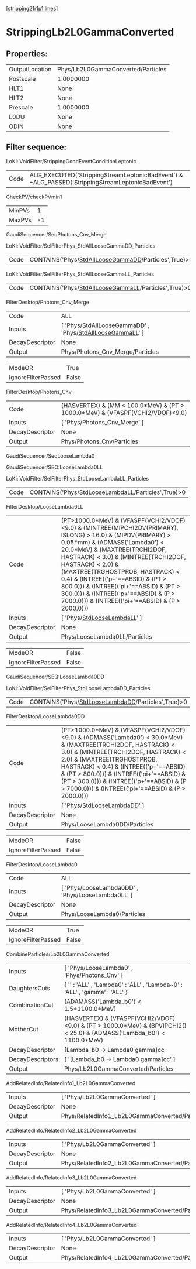 [[stripping21r1p1 lines]](./stripping21r1p1-index)

# StrippingLb2L0GammaConverted

## Properties:

|                |                                    |
|----------------|------------------------------------|
| OutputLocation | Phys/Lb2L0GammaConverted/Particles |
| Postscale      | 1.0000000                          |
| HLT1           | None                               |
| HLT2           | None                               |
| Prescale       | 1.0000000                          |
| L0DU           | None                               |
| ODIN           | None                               |

## Filter sequence:

LoKi::VoidFilter/StrippingGoodEventConditionLeptonic

|      |                                                                                                  |
|------|--------------------------------------------------------------------------------------------------|
| Code | ALG_EXECUTED('StrippingStreamLeptonicBadEvent') & ~ALG_PASSED('StrippingStreamLeptonicBadEvent') |

CheckPV/checkPVmin1

|        |     |
|--------|-----|
| MinPVs | 1   |
| MaxPVs | -1  |

GaudiSequencer/SeqPhotons_Cnv_Merge

LoKi::VoidFilter/SelFilterPhys_StdAllLooseGammaDD_Particles

|      |                                                                                                               |
|------|---------------------------------------------------------------------------------------------------------------|
| Code | CONTAINS('Phys/[StdAllLooseGammaDD](./stripping21r1p1-commonparticles-stdallloosegammadd)/Particles',True)\>0 |

LoKi::VoidFilter/SelFilterPhys_StdAllLooseGammaLL_Particles

|      |                                                                                                               |
|------|---------------------------------------------------------------------------------------------------------------|
| Code | CONTAINS('Phys/[StdAllLooseGammaLL](./stripping21r1p1-commonparticles-stdallloosegammall)/Particles',True)\>0 |

FilterDesktop/Photons_Cnv_Merge

|                 |                                                                                                                                                                             |
|-----------------|-----------------------------------------------------------------------------------------------------------------------------------------------------------------------------|
| Code            | ALL                                                                                                                                                                         |
| Inputs          | [ 'Phys/[StdAllLooseGammaDD](./stripping21r1p1-commonparticles-stdallloosegammadd)' , 'Phys/[StdAllLooseGammaLL](./stripping21r1p1-commonparticles-stdallloosegammall)' ] |
| DecayDescriptor | None                                                                                                                                                                        |
| Output          | Phys/Photons_Cnv_Merge/Particles                                                                                                                                            |

|                    |       |
|--------------------|-------|
| ModeOR             | True  |
| IgnoreFilterPassed | False |

FilterDesktop/Photons_Cnv

|                 |                                                                                    |
|-----------------|------------------------------------------------------------------------------------|
| Code            | (HASVERTEX) & (MM \< 100.0\*MeV) & (PT \> 1000.0\*MeV) & (VFASPF(VCHI2/VDOF)\<9.0) |
| Inputs          | [ 'Phys/Photons_Cnv_Merge' ]                                                     |
| DecayDescriptor | None                                                                               |
| Output          | Phys/Photons_Cnv/Particles                                                         |

GaudiSequencer/SeqLooseLambda0

GaudiSequencer/SEQ:LooseLambda0LL

LoKi::VoidFilter/SelFilterPhys_StdLooseLambdaLL_Particles

|      |                                                                                                           |
|------|-----------------------------------------------------------------------------------------------------------|
| Code | CONTAINS('Phys/[StdLooseLambdaLL](./stripping21r1p1-commonparticles-stdlooselambdall)/Particles',True)\>0 |

FilterDesktop/LooseLambda0LL

|                 |                                                                                                                                                                                                                                                                                                                                                                                                                                                                     |
|-----------------|---------------------------------------------------------------------------------------------------------------------------------------------------------------------------------------------------------------------------------------------------------------------------------------------------------------------------------------------------------------------------------------------------------------------------------------------------------------------|
| Code            | (PT\>1000.0\*MeV) & (VFASPF(VCHI2/VDOF)\<9.0) & (MINTREE(MIPCHI2DV(PRIMARY), ISLONG) \> 16.0) & (MIPDV(PRIMARY) \> 0.05\*mm) & (ADMASS('Lambda0') \< 20.0\*MeV) & (MAXTREE(TRCHI2DOF, HASTRACK) \< 3.0) & (MINTREE(TRCHI2DOF, HASTRACK) \< 2.0) & (MAXTREE(TRGHOSTPROB, HASTRACK) \< 0.4) & (INTREE(('p+'==ABSID) & (PT \> 800.0))) & (INTREE(('pi+'==ABSID) & (PT \> 300.0))) & (INTREE(('p+'==ABSID) & (P \> 7000.0))) & (INTREE(('pi+'==ABSID) & (P \> 2000.0))) |
| Inputs          | [ 'Phys/[StdLooseLambdaLL](./stripping21r1p1-commonparticles-stdlooselambdall)' ]                                                                                                                                                                                                                                                                                                                                                                                 |
| DecayDescriptor | None                                                                                                                                                                                                                                                                                                                                                                                                                                                                |
| Output          | Phys/LooseLambda0LL/Particles                                                                                                                                                                                                                                                                                                                                                                                                                                       |

|                    |       |
|--------------------|-------|
| ModeOR             | False |
| IgnoreFilterPassed | False |

GaudiSequencer/SEQ:LooseLambda0DD

LoKi::VoidFilter/SelFilterPhys_StdLooseLambdaDD_Particles

|      |                                                                                                           |
|------|-----------------------------------------------------------------------------------------------------------|
| Code | CONTAINS('Phys/[StdLooseLambdaDD](./stripping21r1p1-commonparticles-stdlooselambdadd)/Particles',True)\>0 |

FilterDesktop/LooseLambda0DD

|                 |                                                                                                                                                                                                                                                                                                                                                                                      |
|-----------------|--------------------------------------------------------------------------------------------------------------------------------------------------------------------------------------------------------------------------------------------------------------------------------------------------------------------------------------------------------------------------------------|
| Code            | (PT\>1000.0\*MeV) & (VFASPF(VCHI2/VDOF)\<9.0) & (ADMASS('Lambda0') \< 30.0\*MeV) & (MAXTREE(TRCHI2DOF, HASTRACK) \< 3.0) & (MINTREE(TRCHI2DOF, HASTRACK) \< 2.0) & (MAXTREE(TRGHOSTPROB, HASTRACK) \< 0.4) & (INTREE(('p+'==ABSID) & (PT \> 800.0))) & (INTREE(('pi+'==ABSID) & (PT \> 300.0))) & (INTREE(('p+'==ABSID) & (P \> 7000.0))) & (INTREE(('pi+'==ABSID) & (P \> 2000.0))) |
| Inputs          | [ 'Phys/[StdLooseLambdaDD](./stripping21r1p1-commonparticles-stdlooselambdadd)' ]                                                                                                                                                                                                                                                                                                  |
| DecayDescriptor | None                                                                                                                                                                                                                                                                                                                                                                                 |
| Output          | Phys/LooseLambda0DD/Particles                                                                                                                                                                                                                                                                                                                                                        |

|                    |       |
|--------------------|-------|
| ModeOR             | False |
| IgnoreFilterPassed | False |

FilterDesktop/LooseLambda0

|                 |                                                     |
|-----------------|-----------------------------------------------------|
| Code            | ALL                                                 |
| Inputs          | [ 'Phys/LooseLambda0DD' , 'Phys/LooseLambda0LL' ] |
| DecayDescriptor | None                                                |
| Output          | Phys/LooseLambda0/Particles                         |

|                    |       |
|--------------------|-------|
| ModeOR             | True  |
| IgnoreFilterPassed | False |

CombineParticles/Lb2L0GammaConverted

|                  |                                                                                                                              |
|------------------|------------------------------------------------------------------------------------------------------------------------------|
| Inputs           | [ 'Phys/LooseLambda0' , 'Phys/Photons_Cnv' ]                                                                               |
| DaughtersCuts    | { '' : 'ALL' , 'Lambda0' : 'ALL' , 'Lambda~0' : 'ALL' , 'gamma' : 'ALL' }                                                    |
| CombinationCut   | (ADAMASS('Lambda_b0') \< 1.5\*1100.0\*MeV)                                                                                   |
| MotherCut        | (HASVERTEX) & (VFASPF(VCHI2/VDOF)\<9.0) & (PT \> 1000.0\*MeV) & (BPVIPCHI2() \< 25.0) & (ADMASS('Lambda_b0') \< 1100.0\*MeV) |
| DecayDescriptor  | [Lambda_b0 -\> Lambda0 gamma]cc                                                                                            |
| DecayDescriptors | [ '[Lambda_b0 -\> Lambda0 gamma]cc' ]                                                                                    |
| Output           | Phys/Lb2L0GammaConverted/Particles                                                                                           |

AddRelatedInfo/RelatedInfo1_Lb2L0GammaConverted

|                 |                                                 |
|-----------------|-------------------------------------------------|
| Inputs          | [ 'Phys/Lb2L0GammaConverted' ]                |
| DecayDescriptor | None                                            |
| Output          | Phys/RelatedInfo1_Lb2L0GammaConverted/Particles |

AddRelatedInfo/RelatedInfo2_Lb2L0GammaConverted

|                 |                                                 |
|-----------------|-------------------------------------------------|
| Inputs          | [ 'Phys/Lb2L0GammaConverted' ]                |
| DecayDescriptor | None                                            |
| Output          | Phys/RelatedInfo2_Lb2L0GammaConverted/Particles |

AddRelatedInfo/RelatedInfo3_Lb2L0GammaConverted

|                 |                                                 |
|-----------------|-------------------------------------------------|
| Inputs          | [ 'Phys/Lb2L0GammaConverted' ]                |
| DecayDescriptor | None                                            |
| Output          | Phys/RelatedInfo3_Lb2L0GammaConverted/Particles |

AddRelatedInfo/RelatedInfo4_Lb2L0GammaConverted

|                 |                                                 |
|-----------------|-------------------------------------------------|
| Inputs          | [ 'Phys/Lb2L0GammaConverted' ]                |
| DecayDescriptor | None                                            |
| Output          | Phys/RelatedInfo4_Lb2L0GammaConverted/Particles |

